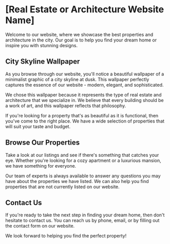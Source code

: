 <!--
Write me markdown content of website with wallpaper:

"A minimalist graphic of a city skyline at dusk for a real estate or architecture website"

The header of the page should not be copy of the text but rather a real content of the website which is using this wallpaper.
-->

<!--font:"Montserrat"-->

# [Real Estate or Architecture Website Name]

Welcome to our website, where we showcase the best properties and architecture in the city. Our goal is to help you find your dream home or inspire you with stunning designs.

## City Skyline Wallpaper

As you browse through our website, you'll notice a beautiful wallpaper of a minimalist graphic of a city skyline at dusk. This wallpaper perfectly captures the essence of our website - modern, elegant, and sophisticated.

We chose this wallpaper because it represents the type of real estate and architecture that we specialize in. We believe that every building should be a work of art, and this wallpaper reflects that philosophy.

If you're looking for a property that's as beautiful as it is functional, then you've come to the right place. We have a wide selection of properties that will suit your taste and budget.

## Browse Our Properties

Take a look at our listings and see if there's something that catches your eye. Whether you're looking for a cozy apartment or a luxurious mansion, we have something for everyone.

Our team of experts is always available to answer any questions you may have about the properties we have listed. We can also help you find properties that are not currently listed on our website.

## Contact Us

If you're ready to take the next step in finding your dream home, then don't hesitate to contact us. You can reach us by phone, email, or by filling out the contact form on our website.

We look forward to helping you find the perfect property!
